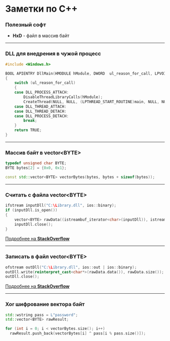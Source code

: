 # Заметки по C++

### Полезный софт
* **HxD** - файл в массив байт

***

### DLL для внедрения в чужой процесс
```cpp
#include <Windows.h>

BOOL APIENTRY DllMain(HMODULE hModule, DWORD  ul_reason_for_call, LPVOID lpReserved)
{
	switch (ul_reason_for_call)
	{
	case DLL_PROCESS_ATTACH:
		DisableThreadLibraryCalls(hModule);
		CreateThread(NULL, NULL, (LPTHREAD_START_ROUTINE)main, NULL, NULL, NULL);
	case DLL_THREAD_ATTACH:
	case DLL_THREAD_DETACH:
	case DLL_PROCESS_DETACH:
		break;
	}
	return TRUE;
}
```

***

### Массив байт в vector\<BYTE\>
```cpp
typedef unsigned char BYTE;
BYTE bytes[2] = {0x0, 0x1};

const std::vector<BYTE> vectorBytes(bytes, bytes + sizeof(bytes));
```

***

### Считать с файла vector\<BYTE\> 
```cpp 	
ifstream inputDll("C:\Library.dll", ios::binary);
if (inputDll.is_open())
{
    vector<BYTE> rawData((istreambuf_iterator<char>(inputDll)), istreambuf_iterator<char>());
    inputDll.close();
}
```
[Подробнее на **StackOverflow**](https://stackoverflow.com/questions/15138353/how-to-read-a-binary-file-into-a-vector-of-unsigned-chars)

***

### Записать в файл vector\<BYTE\>
```cpp
ofstream outDll("C:\Library.dll", ios::out | ios::binary);
outDll.write(reinterpret_cast<char*>(rawData.data()), rawData.size());
outDll.close();
```
[Подробнее на **StackOverflow**](https://stackoverflow.com/questions/22662728/c-writing-to-file-vector-of-byte)

***

### Xor шифрование вектора байт
```cpp
std::wstring pass = L"password";
std::vector<BYTE> rawResult;

for (int i = 0; i < vectorBytes.size(); i++)
  rawResult.push_back(vectorBytes[i] ^ pass[i % pass.size()]);
```
                                         
